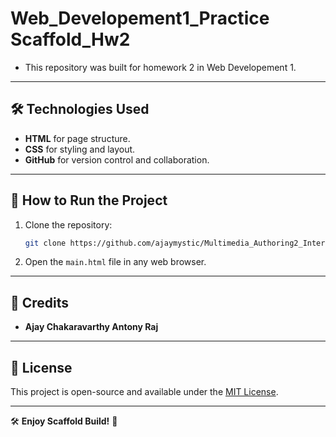 # Web_Developement1_Practice Scaffold_Hw2

- This repository was built for homework 2 in Web Developement 1.
 
 
---

## 🛠️ Technologies Used
- **HTML** for page structure.
- **CSS** for styling and layout.
- **GitHub** for version control and collaboration.

---

## 🚀 How to Run the Project
1. Clone the repository:
   ```sh
   git clone https://github.com/ajaymystic/Multimedia_Authoring2_Interactive-SVG-Icons_Hw1.git
   ```
2. Open the `main.html` file in any web browser.

---

## 📢 Credits
- **Ajay Chakaravarthy Antony Raj** 

---

## 📄 License
This project is open-source and available under the [MIT License](LICENSE).

---

🛠️ **Enjoy Scaffold Build!** 🚀